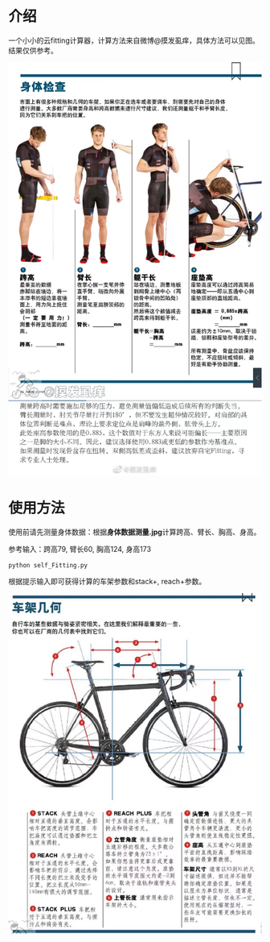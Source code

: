 # 介绍

一个小小的云fitting计算器，计算方法来自微博@摸发虱痒，具体方法可以见图。结果仅供参考。

![身体数据测量](https://github.com/CaA23187/bike-fitting/blob/main/%E8%BA%AB%E4%BD%93%E6%95%B0%E6%8D%AE%E6%B5%8B%E9%87%8F.jpg)

# 使用方法

使用前请先测量身体数据：根据**身体数据测量.jpg**计算跨高、臂长、胸高、身高。

参考输入：跨高79, 臂长60, 胸高124, 身高173

```shell
python self_Fitting.py
```

根据提示输入即可获得计算的车架参数和stack+, reach+参数。


![车架尺寸测量](https://github.com/CaA23187/bike-fitting/blob/main/%E8%BD%A6%E6%9E%B6%E5%B0%BA%E5%AF%B8%E6%B5%8B%E9%87%8F.jpg)
